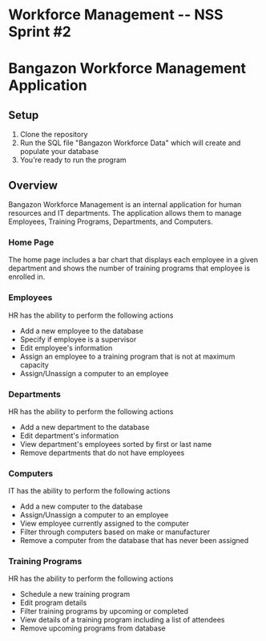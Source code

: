 # Workforce Management -- NSS Sprint #2
# Bangazon Workforce Management Application

## Setup
1. Clone the repository
2. Run the SQL file "Bangazon Workforce Data" which will create and populate your database
3. You're ready to run the program

## Overview
Bangazon Workforce Management is an internal application for human resources and IT departments. The application allows them to manage Employees, Training Programs, Departments, and Computers.

### Home Page
The home page includes a bar chart that displays each employee in a given department and shows the number of training programs that employee is enrolled in. 

### Employees
HR has the ability to perform the following actions
  * Add a new employee to the database
  * Specify if employee is a supervisor
  * Edit employee's information
  * Assign an employee to a training program that is not at maximum capacity
  * Assign/Unassign a computer to an employee
  
### Departments
HR has the ability to perform the following actions
  * Add a new department to the database
  * Edit department's information
  * View department's employees sorted by first or last name
  * Remove departments that do not have employees
  
### Computers
IT has the ability to perform the following actions
  * Add a new computer to the database
  * Assign/Unassign a computer to an employee
  * View employee currently assigned to the computer
  * Filter through computers based on make or manufacturer
  * Remove a computer from the database that has never been assigned

### Training Programs 
HR has the ability to perform the following actions
  * Schedule a new training program
  * Edit program details
  * Filter training programs by upcoming or completed 
  * View details of a training program including a list of attendees
  * Remove upcoming programs from database

